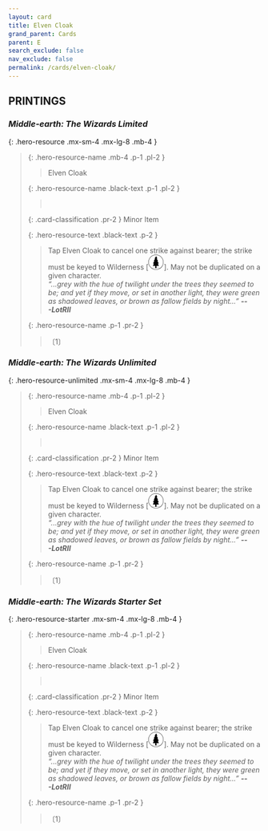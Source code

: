 ```yaml
---
layout: card
title: Elven Cloak
grand_parent: Cards
parent: E
search_exclude: false
nav_exclude: false
permalink: /cards/elven-cloak/
---
```


## PRINTINGS


### _Middle-earth: The Wizards Limited_

{: .hero-resource .mx-sm-4 .mx-lg-8 .mb-4 }
> {: .hero-resource-name .mb-4 .p-1 .pl-2 }
> > <div class="card-mp"></div>
> > <div class="card-name">Elven Cloak</div>
>
> {: .hero-resource-name .black-text .p-1 .pl-2 }
> > &nbsp;
>
> {: .card-classification .pr-2 }
> Minor Item
>
> {: .hero-resource-text .black-text .p-2 }
> > Tap Elven Cloak to cancel one strike against bearer; the strike must be keyed to Wilderness \[![](/assets/images/wilderness.svg)]. May not be duplicated on a given character. <br>_“...grey with the hue of twilight under the trees they seemed to be; and yet if they move, or set in another light, they were green as shadowed leaves, or brown as fallow fields by night...”_ ***---&NoBreak;LotRII*** 
> 
> {: .hero-resource-name .p-1 .pr-2 }
> > <div class="card-shield"></div>
> > <div class="card-corruption">〔1〕</div>

### _Middle-earth: The Wizards Unlimited_

{: .hero-resource-unlimited .mx-sm-4 .mx-lg-8 .mb-4 }
> {: .hero-resource-name .mb-4 .p-1 .pl-2 }
> > <div class="card-mp"></div>
> > <div class="card-name">Elven Cloak</div>
>
> {: .hero-resource-name .black-text .p-1 .pl-2 }
> > &nbsp;
>
> {: .card-classification .pr-2 }
> Minor Item
>
> {: .hero-resource-text .black-text .p-2 }
> > Tap Elven Cloak to cancel one strike against bearer; the strike must be keyed to Wilderness \[![](/assets/images/wilderness.svg)]. May not be duplicated on a given character. <br>_“...grey with the hue of twilight under the trees they seemed to be; and yet if they move, or set in another light, they were green as shadowed leaves, or brown as fallow fields by night...”_ ***---&NoBreak;LotRII*** 
> 
> {: .hero-resource-name .p-1 .pr-2 }
> > <div class="card-shield"></div>
> > <div class="card-corruption">〔1〕</div>

### _Middle-earth: The Wizards Starter Set_

{: .hero-resource-starter .mx-sm-4 .mx-lg-8 .mb-4 }
> {: .hero-resource-name .mb-4 .p-1 .pl-2 }
> > <div class="card-mp"></div>
> > <div class="card-name">Elven Cloak</div>
>
> {: .hero-resource-name .black-text .p-1 .pl-2 }
> > &nbsp;
>
> {: .card-classification .pr-2 }
> Minor Item
>
> {: .hero-resource-text .black-text .p-2 }
> > Tap Elven Cloak to cancel one strike against bearer; the strike must be keyed to Wilderness \[![](/assets/images/wilderness.svg)]. May not be duplicated on a given character. <br>_“...grey with the hue of twilight under the trees they seemed to be; and yet if they move, or set in another light, they were green as shadowed leaves, or brown as fallow fields by night...”_ ***---&NoBreak;LotRII*** 
> 
> {: .hero-resource-name .p-1 .pr-2 }
> > <div class="card-shield"></div>
> > <div class="card-corruption">〔1〕</div>
